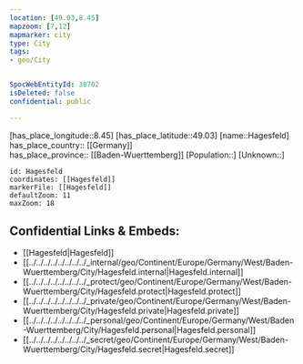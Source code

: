 ```yaml
---
location: [49.03,8.45] 
mapzoom: [7,12] 
mapmarker: city 
type: City
tags:
- geo/City


SpocWebEntityId: 30702
isDeleted: false
confidential: public

---
```

[has_place_longitude::8.45] 
[has_place_latitude::49.03] 
[name::Hagesfeld] 
has_place_country:: [[Germany]]  
has_place_province:: [[Baden-Wuerttemberg]] 
[Population::] 
[Unknown::] 


```leaflet
id: Hagesfeld
coordinates: [[Hagesfeld]] 
markerFile: [[Hagesfeld]] 
defaultZoom: 11 
maxZoom: 18
```


## Confidential Links & Embeds: 
- [[Hagesfeld|Hagesfeld]]  
- [[../../../../../../../../_internal/geo/Continent/Europe/Germany/West/Baden-Wuerttemberg/City/Hagesfeld.internal|Hagesfeld.internal]] 
- [[../../../../../../../../_protect/geo/Continent/Europe/Germany/West/Baden-Wuerttemberg/City/Hagesfeld.protect|Hagesfeld.protect]] 
- [[../../../../../../../../_private/geo/Continent/Europe/Germany/West/Baden-Wuerttemberg/City/Hagesfeld.private|Hagesfeld.private]] 
- [[../../../../../../../../_personal/geo/Continent/Europe/Germany/West/Baden-Wuerttemberg/City/Hagesfeld.personal|Hagesfeld.personal]] 
- [[../../../../../../../../_secret/geo/Continent/Europe/Germany/West/Baden-Wuerttemberg/City/Hagesfeld.secret|Hagesfeld.secret]] 

